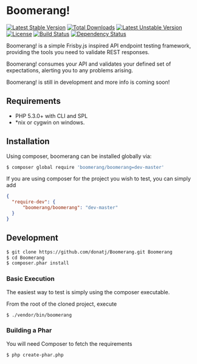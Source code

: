 # Boomerang!
[![Latest Stable Version](https://poser.pugx.org/boomerang/boomerang/v/stable.png)](https://packagist.org/packages/boomerang/boomerang) [![Total Downloads](https://poser.pugx.org/boomerang/boomerang/downloads.png)](https://packagist.org/packages/boomerang/boomerang) [![Latest Unstable Version](https://poser.pugx.org/boomerang/boomerang/v/unstable.png)](https://packagist.org/packages/boomerang/boomerang) [![License](https://poser.pugx.org/boomerang/boomerang/license.png)](https://packagist.org/packages/boomerang/boomerang) [![Build Status](https://travis-ci.org/donatj/Boomerang.png?branch=master)](https://travis-ci.org/donatj/Boomerang)
[![Dependency Status](https://www.versioneye.com/php/boomerang:boomerang/dev-master/badge.png)](https://www.versioneye.com/php/boomerang:boomerang/dev-master)

Boomerang! is a simple Frisby.js inspired API endpoint testing framework, providing the tools you need to validate REST responses.

Boomerang! consumes your API and validates your defined set of expectations, alerting you to any problems arising.

Boomerang! is still in development and more info is coming soon!

## Requirements

- PHP 5.3.0+ with CLI and SPL
- *nix or cygwin on windows.

## Installation

Using composer, boomerang can be installed globally via: 

```bash
$ composer global require 'boomerang/boomerang=dev-master'
```

If you are using composer for the project you wish to test, you can simply add

```json
{
  "require-dev": {
      "boomerang/boomerang": "dev-master"
  }
}
```

## Development

```bash
$ git clone https://github.com/donatj/Boomerang.git Boomerang
$ cd Boomerang
$ composer.phar install
```

### Basic Execution

The easiest way to test is simply using the composer executable.

From the root of the cloned project, execute 
```bash
$ ./vendor/bin/boomerang
```

### Building a Phar

You will need Composer to fetch the requirements

```bash
$ php create-phar.php
```
